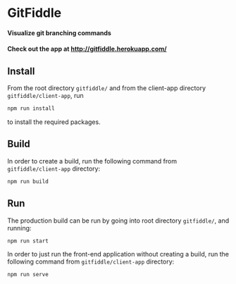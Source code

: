 # GitFiddle

#### Visualize git branching commands
#### Check out the app at http://gitfiddle.herokuapp.com/
 
## Install
From the root directory `gitfiddle/` and from the client-app directory `gitfiddle/client-app`, run
```sh
npm run install
```
to install the required packages.

## Build
In order to create a build, run the following command from `gitfiddle/client-app` directory:
```sh
npm run build
```

## Run
The production build can be run by going into root directory `gitfiddle/`, and running:
```sh
npm run start
```

In order to just run the front-end application without creating a build, run the following command from `gitfiddle/client-app` directory:
```sh
npm run serve
```


